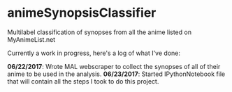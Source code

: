 # animeSynopsisClassifier
Multilabel classification of synopses from all the anime listed on MyAnimeList.net

Currently a work in progress, here's a log of what I've done:

**06/22/2017**: Wrote MAL webscraper to collect the synopses of all of their anime to be used in the analysis.
**06/23/2017**: Started IPythonNotebook file that will contain all the steps I took to do this project.
